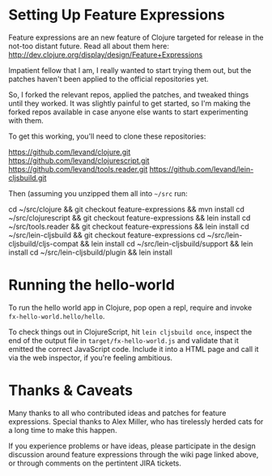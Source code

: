 # Setting Up Feature Expressions

Feature expressions are an new feature of Clojure targeted for release
in the not-too distant future. Read all about them here:
http://dev.clojure.org/display/design/Feature+Expressions

Impatient fellow that I am, I really wanted to start trying them out,
but the patches haven't been applied to the official repositories yet.

So, I forked the relevant repos, applied the patches, and tweaked
things until they worked. It was slightly painful to get started, so
I'm making the forked repos available in case anyone else wants to
start experimenting with them.

To get this working, you'll need to clone these repositories:

https://github.com/levand/clojure.git
https://github.com/levand/clojurescript.git
https://github.com/levand/tools.reader.git
https://github.com/levand/lein-cljsbuild.git

Then (assuming you unzipped them all into `~/src` run:

  cd ~/src/clojure && git checkout feature-expressions && mvn install
  cd ~/src/clojurescript && git checkout feature-expressions && lein install
  cd ~/src/tools.reader && git checkout feature-expressions && lein install
  cd ~/src/lein-cljsbuild && git checkout feature-expressions
  cd ~/src/lein-cljsbuild/cljs-compat && lein install
  cd ~/src/lein-cljsbuild/support && lein install
  cd ~/src/lein-cljsbuild/plugin && lein install

# Running the hello-world

To run the hello world app in Clojure, pop open a repl, require and
invoke `fx-hello-world.hello/hello`.

To check things out in ClojureScript, hit `lein cljsbuild once`,
inspect the end of the output file in `target/fx-hello-world.js` and
validate that it emitted the correct JavaScript code. Include it into
a HTML page and call it via the web inspector, if you're feeling
ambitious.

# Thanks & Caveats

Many thanks to all who contributed ideas and patches for feature
expressions. Special thanks to Alex Miller, who has tirelessly herded
cats for a long time to make this happen.

If you experience problems or have ideas, please participate in the
design discussion around feature expressions through the wiki page
linked above, or through comments on the pertintent JIRA tickets.



